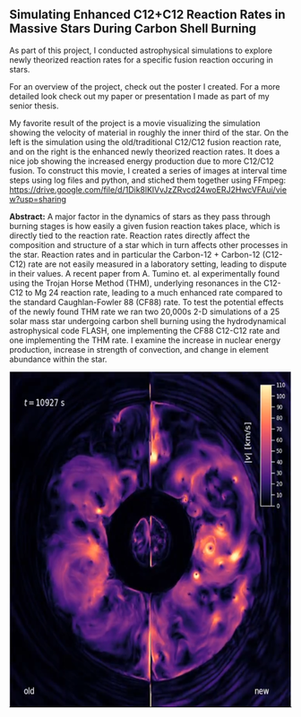## Simulating Enhanced C12+C12 Reaction Rates in Massive Stars During Carbon Shell Burning

As part of this project, I conducted astrophysical simulations to explore newly theorized reaction rates for a specific fusion reaction occuring in stars. 

For an overview of the project, check out the poster I created. For a more detailed look check out my paper or presentation I made as part of my senior thesis.

My favorite result of the project is a movie visualizing the simulation showing the velocity of material in roughly the inner third of the star. On the left is the simulation using the old/traditional C12/C12 fusion reaction rate, and on the right is the enhanced newly theorized reaction rates. It does a nice job showing the increased energy production due to more C12/C12 fusion. To construct this movie, I created a series of images at interval time steps using log files and python, and stiched them together using FFmpeg: https://drive.google.com/file/d/1Dik8lKlVvJzZRvcd24woERJ2HwcVFAui/view?usp=sharing

**Abstract:**
A major factor in the dynamics of stars as they pass through burning stages is how easily a given fusion reaction takes place, which is directly tied to the reaction rate. Reaction rates directly affect the composition and structure of a star which in turn affects other processes in the star. Reaction rates and in particular the Carbon-12 + Carbon-12 (C12-C12) rate are not easily measured in a laboratory setting, leading to dispute in their values. A recent paper from A. Tumino et. al experimentally found using the Trojan Horse Method (THM), underlying resonances in the C12-C12 to Mg 24 reaction rate, leading to a much enhanced rate compared to the standard Caughlan-Fowler 88 (CF88) rate. To test the potential effects of the newly found THM rate we ran two 20,000s 2-D simulations of a 25 solar mass star undergoing carbon shell burning using the hydrodynamical astrophysical code FLASH, one implementing the CF88 C12-C12 rate and one implementing the THM rate. I examine the increase in nuclear energy production, increase in strength of convection, and change in element abundance within the star.



<p align="center">
<img src="https://github.com/bundasma/matthew_bundas_portfolio/blob/main/Astrophysical_Sim_Research/README_images/sim_screenshot.PNG?raw=true" width="600" height="600">
</p>







